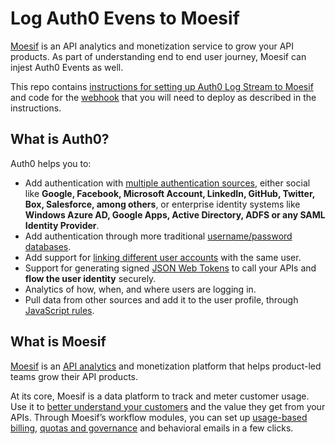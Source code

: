# Log Auth0 Evens to Moesif

[Moesif](https://www.moesif.com) is an API analytics and monetization service to grow your API products. As part of understanding end to end user journey, Moesif can injest Auth0 Events as well.

This repo contains [instructions for setting up Auth0 Log Stream to Moesif](/integration/installation_guide.md) and code for the [webhook](/log-streams-webhook/) that you will need to deploy as described in the instructions.

## What is Auth0?

Auth0 helps you to:

- Add authentication with [multiple authentication sources](https://auth0.com/docs/identityproviders), either social like **Google, Facebook, Microsoft Account, LinkedIn, GitHub, Twitter, Box, Salesforce, among others**, or enterprise identity systems like **Windows Azure AD, Google Apps, Active Directory, ADFS or any SAML Identity Provider**.
- Add authentication through more traditional [username/password databases](https://auth0.com/docs/connections/database/custom-db).
- Add support for [linking different user accounts](https://auth0.com/docs/link-accounts) with the same user.
- Support for generating signed [JSON Web Tokens](https://auth0.com/docs/jwt) to call your APIs and **flow the user identity** securely.
- Analytics of how, when, and where users are logging in.
- Pull data from other sources and add it to the user profile, through [JavaScript rules](https://auth0.com/docs/rules/current).

## What is Moesif

[Moesif](https://www.moesif.com) is an [API analytics](https://www.moesif.com/docs/api-analytics/) and monetization platform that helps product-led teams grow their API products.

At its core, Moesif is a data platform to track and meter customer usage. Use it to [better understand your customers](https://www.moesif.com/docs/user-analytics/) and the value they get from your APIs. Through Moesif’s workflow modules, you can set up [usage-based billing](https://www.moesif.com/docs/metered-billing/), [quotas and governance](https://www.moesif.com/docs/api-governance-rules/) and behavioral emails in a few clicks.

